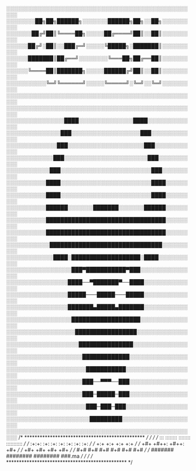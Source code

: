 ░░░░░░░░░░░░░░░░░░░░░░░░░░░░░░░░░░░░░░░░░░░░░░░░░░░░░
░░░░░░░░██╗██╗██████╗░░░░░░░██████╗██╗░░██╗░░░░░░░░░░
░░░░░░░██╔╝██║╚════██╗░░░░░██╔════╝██║░░██║░░░░░░░░░░
░░░░░░██╔╝░██║░░███╔═╝░░░░░╚█████╗░███████║░░░░░░░░░░
░░░░░░███████║██╔══╝░░░░░░░░╚═══██╗██╔══██║░░░░░░░░░░
░░░░░░╚════██║███████╗░░░░░██████╔╝██║░░██║░░░░░░░░░░
░░░░░░░░░░░╚═╝╚══════╝░░░░░╚═════╝░╚═╝░░╚═╝░░░░░░░░░░
░░░░░░░░░░░░░░░░░░░░░░░░░░░░░░░░░░░░░░░░░░░░░░░░░░░░░
░░░░░░░░░░░░░░░░░░░░░░░░░░░░░░░░░░░░░░░░░░░░░░░░░░░░░
░░░░░░░░░░░░░░░░████░░░░░░░░░░░░░░░████░░░░░░░░░░░░░░
░░░░░░░░░░░░░░░███░░░░░░░░░░░░░░░░░░░███░░░░░░░░░░░░░
░░░░░░░░░░░░░░███░░░░░░░░░░░░░░░░░░░░░███░░░░░░░░░░░░
░░░░░░░░░░░░░███░░░░░░░░░░░░░░░░░░░░░░░███░░░░░░░░░░░
░░░░░░░░░░░░███░░░░░░░░░░░░░░░░░░░░░░░░░███░░░░░░░░░░
░░░░░░░░░░░████░░░░░░░░░░░░░░░░░░░░░░░░░████░░░░░░░░░
░░░░░░░░░░░████░░░░░░░░░░░░░░░░░░░░░░░░░████░░░░░░░░░
░░░░░░░░░░░██████░░░░░░░███████░░░░░░░██████░░░░░░░░░
░░░░░░░░░░░█████████████████████████████████░░░░░░░░░
░░░░░░░░░░░█████████████████████████████████░░░░░░░░░
░░░░░░░░░░░░███████████████████████████████░░░░░░░░░░
░░░░░░░░░░░░░████░███████████████████░████░░░░░░░░░░░
░░░░░░░░░░░░░░░░░░███▀███████████▀███░░░░░░░░░░░░░░░░
░░░░░░░░░░░░░░░░░████──▀███████▀──████░░░░░░░░░░░░░░░
░░░░░░░░░░░░░░░░░█████───█████───█████░░░░░░░░░░░░░░░
░░░░░░░░░░░░░░░░░███████▄█████▄███████░░░░░░░░░░░░░░░
░░░░░░░░░░░░░░░░░░███████████████████░░░░░░░░░░░░░░░░
░░░░░░░░░░░░░░░░░░░█████████████████░░░░░░░░░░░░░░░░░
░░░░░░░░░░░░░░░░░░░░███████████████░░░░░░░░░░░░░░░░░░
░░░░░░░░░░░░░░░░░░░░░█████████████░░░░░░░░░░░░░░░░░░░
░░░░░░░░░░░░░░░░░░░░░░███████████░░░░░░░░░░░░░░░░░░░░
░░░░░░░░░░░░░░░░░░░░░███──▀▀▀──███░░░░░░░░░░░░░░░░░░░
░░░░░░░░░░░░░░░░░░░░░███─█████─███░░░░░░░░░░░░░░░░░░░
░░░░░░░░░░░░░░░░░░░░░░███─███─███░░░░░░░░░░░░░░░░░░░░
░░░░░░░░░░░░░░░░░░░░░░░█████████░░░░░░░░░░░░░░░░░░░░░
░░░░░░░░░░░░░░░░░░░░░░░░░░░░░░░░░░░░░░░░░░░░░░░░░░░░░
/* *********************************************** */
/*                                                 */
/*          :::   ::::::::   ::::::::  ::::::::::: */
/*       :+:+:  :+:    :+: :+:    :+: :+:     :+:  */
/*        +:+         +:+        +:+        +:+    */
/*       +#+      +#++:      +#++:        +#+      */
/*      +#+         +#+        +#+      +#+        */
/*     #+#  #+#    #+# #+#    #+#     #+#          */
/*  ####### ########   ########      ###.ma        */
/*                                                 */
/* *********************************************** */

